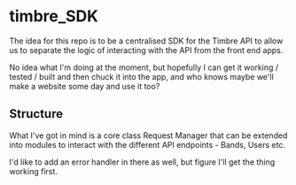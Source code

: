 # timbre_SDK

The idea for this repo is to be a centralised SDK for the Timbre API to allow us to separate the logic of interacting with the API from the front end apps.

No idea what I'm doing at the moment, but hopefully I can get it working / tested / built and then chuck it into the app, and who knows maybe we'll make a website some day and use it too?

## Structure

What I've got in mind is a core class Request Manager that can be extended into modules to interact with the different API endpoints - Bands, Users etc.

I'd like to add an error handler in there as well, but figure I'll get the thing working first.